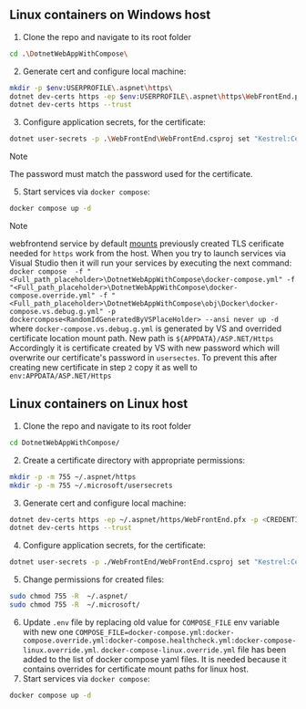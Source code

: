 ## Linux containers on Windows host
1. Clone the repo and navigate to its root folder
```sh
cd .\DotnetWebAppWithCompose\
```
2. Generate cert and configure local machine:
```sh
mkdir -p $env:USERPROFILE\.aspnet\https\
dotnet dev-certs https -ep $env:USERPROFILE\.aspnet\https\WebFrontEnd.pfx -p <CREDENTIAL_PLACEHOLDER>
dotnet dev-certs https --trust
```
3. Configure application secrets, for the certificate:
```sh
dotnet user-secrets -p .\WebFrontEnd\WebFrontEnd.csproj set "Kestrel:Certificates:Development:Password" <CREDENTIAL_PLACEHOLDER>
```
> [!NOTE]
> The password must match the password used for the certificate.
5. Start services via `docker compose`:
```sh
docker compose up -d
```
> [!NOTE]
> webfrontend service by default [mounts](https://github.com/brych126/DotnetWebAppWithCompose/blob/main/docker-compose.override.yml#L10-L13) previously created TLS cerificate needed for `https` work from the host.
> When you try to launch services via Visual Studio then it will run your services by executing the next command: `docker compose  -f "<Full_path_placeholder>\DotnetWebAppWithCompose\docker-compose.yml" -f "<Full_path_placeholder>\DotnetWebAppWithCompose\docker-compose.override.yml" -f "<Full_path_placeholder>\DotnetWebAppWithCompose\obj\Docker\docker-compose.vs.debug.g.yml" -p dockercompose<RandomIdGeneratedByVSPlaceHolder> --ansi never up -d`
> where `docker-compose.vs.debug.g.yml` is generated by VS and overrided certificate location mount path. New path is `${APPDATA}/ASP.NET/Https`
> Accordingly it is certificate created by VS with new password which will overwrite our certificate's password in `usersectes`.
> To prevent this after creating new certificate in step `2` copy it as well to `env:APPDATA/ASP.NET/Https`

## Linux containers on Linux host
1. Clone the repo and navigate to its root folder
```sh
cd DotnetWebAppWithCompose/
```
2. Create a certificate directory with appropriate permissions:
```sh
mkdir -p -m 755 ~/.aspnet/https
mkdir -p -m 755 ~/.microsoft/usersecrets
```
3. Generate cert and configure local machine:
```sh
dotnet dev-certs https -ep ~/.aspnet/https/WebFrontEnd.pfx -p <CREDENTIAL_PLACEHOLDER>
dotnet dev-certs https --trust
```
4. Configure application secrets, for the certificate:
```sh
dotnet user-secrets -p ./WebFrontEnd/WebFrontEnd.csproj set "Kestrel:Certificates:Development:Password" <CREDENTIAL_PLACEHOLDER>
```
5. Change permissions for created files:
```sh
sudo chmod 755 -R  ~/.aspnet/
sudo chmod 755 -R  ~/.microsoft/
```
6.  Update `.env` file by replacing old value for `COMPOSE_FILE` env variable with new one `COMPOSE_FILE=docker-compose.yml:docker-compose.override.yml:docker-compose.healthcheck.yml:docker-compose-linux.override.yml`.
`docker-compose-linux.override.yml` file has been added to the list of docker compose yaml files. It is needed because it contains overrides for certificate mount paths for linux host.
7. Start services via `docker compose`:
```sh
docker compose up -d
```
   

